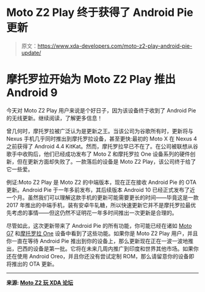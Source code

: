 # Moto Z2 Play 终于获得了 Android Pie 更新

> 原文：<https://www.xda-developers.com/moto-z2-play-android-pie-update/>

# 摩托罗拉开始为 Moto Z2 Play 推出 Android 9

今天对 Moto Z2 Play 用户来说是个好日子，因为该设备终于收到了 Android Pie 的无线更新。继续阅读，了解更多信息！

曾几何时，摩托罗拉被广泛认为是更新之王。当该公司为谷歌所有时，更新将与 Nexus 手机几乎同时推出到摩托罗拉设备，甚至更快:最初的 Moto X 在 Nexus 4 之前获得了 Android 4.4 KitKat。然而，摩托罗拉早已不在了。在公司被联想从谷歌手中收购后，他们已经成功发布了 Moto Z 和摩托罗拉 One 设备系列的硬件创新，但在更新方面却失败了。一款落后的设备是 Moto Z2 Play，该公司终于给了它一些爱。

例证:Moto Z2 Play 是 Moto Z2 的中端版本，现在正在接收 Android Pie 的 OTA 更新。Android Pie 于一年多前发布，其后续版本 Android 10 已经正式发布了近一个月。虽然我们可以理解这款手机的更新可能需要更长的时间——毕竟这是一款 2017 年推出的中端手机，装有安卓牛轧糖，所以快速更新它并不是摩托罗拉最优先考虑的事情——但这仍然不证明花一年多时间推出一次更新是合理的。

尽管如此，这次更新带来了 Android Pie 的所有功能，你可能已经在诸如 [Moto G7](https://www.xda-developers.com/moto-g7-google-fi-us/) 和[摩托罗拉 One](https://www.xda-developers.com/hands-on-motorola-one-zoom-moto-e6-plus/) 设备中看到了这些功能。如果你是 Moto Z2 Play 用户，并且你一直在等待 Android Pie 推出到你的设备上，那么更新现在正在一波一波地推出，巴西的设备是第一批。它将在未来几周内推广到印度和世界其他市场。如果你还在使用 Android Oreo，并且你还没有尝试定制 ROM，那么请留意你的设备即将推出的 OTA 更新。

* * *

**来源: [Moto Z2 玩 XDA 论坛](https://forum.xda-developers.com/z2-play/how-to/android-pie-ota-rolling-z2-play-t3972225)**
